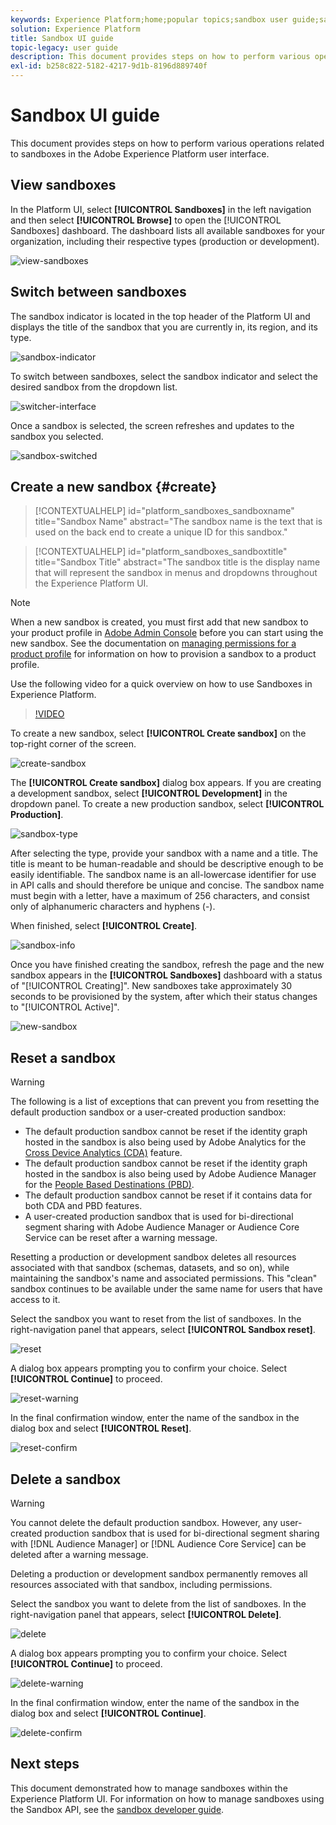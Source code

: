 ```yaml
---
keywords: Experience Platform;home;popular topics;sandbox user guide;sandbox guide
solution: Experience Platform
title: Sandbox UI guide
topic-legacy: user guide
description: This document provides steps on how to perform various operations related to sandboxes in the Adobe Experience Platform user interface.
exl-id: b258c822-5182-4217-9d1b-8196d889740f
---
```

# Sandbox UI guide

This document provides steps on how to perform various operations related to sandboxes in the Adobe Experience Platform user interface.

## View sandboxes

In the Platform UI, select **[!UICONTROL Sandboxes]** in the left navigation and then select **[!UICONTROL Browse]** to open the [!UICONTROL Sandboxes] dashboard. The dashboard lists all available sandboxes for your organization, including their respective types (production or development).

![view-sandboxes](../images/ui/view-sandboxes.png)

## Switch between sandboxes

The sandbox indicator is located in the top header of the Platform UI and displays the title of the sandbox that you are currently in, its region, and its type.

![sandbox-indicator](../images/ui/sandbox-indicator.png)

To switch between sandboxes, select the sandbox indicator and select the desired sandbox from the dropdown list.

![switcher-interface](../images/ui/switcher-interface.png)

Once a sandbox is selected, the screen refreshes and updates to the sandbox you selected.

![sandbox-switched](../images/ui/sandbox-switched.png)

## Create a new sandbox {#create}

>[!CONTEXTUALHELP]
>id="platform_sandboxes_sandboxname"
>title="Sandbox Name"
>abstract="The sandbox name is the text that is used on the back end to create a unique ID for this sandbox."

>[!CONTEXTUALHELP]
>id="platform_sandboxes_sandboxtitle"
>title="Sandbox Title"
>abstract="The sandbox title is the display name that will represent the sandbox in menus and dropdowns throughout the Experience Platform UI.

>[!NOTE]
>
>When a new sandbox is created, you must first add that new sandbox to your product profile in [Adobe Admin Console](https://adminconsole.adobe.com/) before you can start using the new sandbox. See the documentation on [managing permissions for a product profile](../../access-control/ui/permissions.md) for information on how to provision a sandbox to a product profile.

Use the following video for a quick overview on how to use Sandboxes in Experience Platform.

>[!VIDEO](https://video.tv.adobe.com/v/29838/?quality=12&learn=on)

To create a new sandbox, select **[!UICONTROL Create sandbox]** on the top-right corner of the screen.

![create-sandbox](../images/ui/create-sandbox.png)

The **[!UICONTROL Create sandbox]** dialog box appears. If you are creating a development sandbox, select **[!UICONTROL Development]** in the dropdown panel. To create a new production sandbox, select **[!UICONTROL Production]**.

![sandbox-type](../images/ui/sandbox-type.png)

After selecting the type, provide your sandbox with a name and a title. The title is meant to be human-readable and should be descriptive enough to be easily identifiable. The sandbox name is an all-lowercase identifier for use in API calls and should therefore be unique and concise. The sandbox name must begin with a letter, have a maximum of 256 characters, and consist only of alphanumeric characters and hyphens (-).

When finished, select **[!UICONTROL Create]**.

![sandbox-info](../images/ui/sandbox-info.png)

Once you have finished creating the sandbox, refresh the page and the new sandbox appears in the **[!UICONTROL Sandboxes]** dashboard with a status of "[!UICONTROL Creating]". New sandboxes take approximately 30 seconds to be provisioned by the system, after which their status changes to "[!UICONTROL Active]".

![new-sandbox](../images/ui/new-sandbox.png)

## Reset a sandbox

>[!WARNING]
>
>The following is a list of exceptions that can prevent you from resetting the default production sandbox or a user-created production sandbox: <ul><li>The default production sandbox cannot be reset if the identity graph hosted in the sandbox is also being used by Adobe Analytics for the [Cross Device Analytics (CDA)](https://experienceleague.adobe.com/docs/analytics/components/cda/overview.html) feature.</li><li>The default production sandbox cannot be reset if the identity graph hosted in the sandbox is also being used by Adobe Audience Manager for the [People Based Destinations (PBD)](https://experienceleague.adobe.com/docs/audience-manager/user-guide/features/destinations/people-based/people-based-destinations-overview.html).</li><li>The default production sandbox cannot be reset if it contains data for both CDA and PBD features.</li><li>A user-created production sandbox that is used for bi-directional segment sharing with Adobe Audience Manager or Audience Core Service can be reset after a warning message.</li></ul>

Resetting a production or development sandbox deletes all resources associated with that sandbox (schemas, datasets, and so on), while maintaining the sandbox's name and associated permissions. This "clean" sandbox continues to be available under the same name for users that have access to it.

Select the sandbox you want to reset from the list of sandboxes. In the right-navigation panel that appears, select **[!UICONTROL Sandbox reset]**.

![reset](../images/ui/reset.png)

A dialog box appears prompting you to confirm your choice. Select **[!UICONTROL Continue]** to proceed.

![reset-warning](../images/ui/reset-warning.png)

In the final confirmation window, enter the name of the sandbox in the dialog box and select **[!UICONTROL Reset]**.

![reset-confirm](../images/ui/reset-confirm.png)

## Delete a sandbox

>[!WARNING]
>
>You cannot delete the default production sandbox. However, any user-created production sandbox that is used for bi-directional segment sharing with [!DNL Audience Manager] or [!DNL Audience Core Service] can be deleted after a warning message.

Deleting a production or development sandbox permanently removes all resources associated with that sandbox, including permissions.

Select the sandbox you want to delete from the list of sandboxes. In the right-navigation panel that appears, select **[!UICONTROL Delete]**.

![delete](../images/ui/delete.png)

A dialog box appears prompting you to confirm your choice. Select **[!UICONTROL Continue]** to proceed.

![delete-warning](../images/ui/delete-warning.png)

In the final confirmation window, enter the name of the sandbox in the dialog box and select  **[!UICONTROL Continue]**.

![delete-confirm](../images/ui/delete-confirm.png)

## Next steps

This document demonstrated how to manage sandboxes within the Experience Platform UI. For information on how to manage sandboxes using the Sandbox API, see the [sandbox developer guide](../api/getting-started.md).
